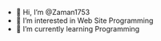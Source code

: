 - 👋 Hi, I’m @Zaman1753
- 👀 I’m interested in Web Site Programming
- 🌱 I’m currently learning Programming


<!---
Zaman1753/Zaman1753 is a ✨ special ✨ repository because its `README.md` (this file) appears on your GitHub profile.
You can click the Preview link to take a look at your changes.
--->

